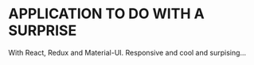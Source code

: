 # APPLICATION TO DO WITH A SURPRISE

With React, Redux and Material-UI. Responsive and cool and surpising...